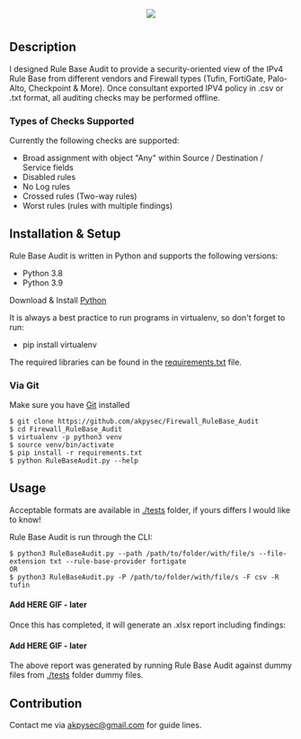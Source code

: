 <p align="center">
  <img src="https://user-images.githubusercontent.com/48283299/135764873-62804f9f-a58d-45ec-a1b2-0c33b04c31f1.png"/>
</p>

#

## Description

I designed Rule Base Audit to provide a security-oriented view of the IPv4 Rule Base from different vendors and Firewall types (Tufin, FortiGate, Palo-Alto, Checkpoint & More). Once consultant exported IPV4 policy in .csv or .txt format, all auditing checks may be performed offline.

### Types of Checks Supported

Currently the following checks are supported:

- Broad assignment with object "Any" within Source / Destination / Service fields
- Disabled rules
- No Log rules
- Crossed rules (Two-way rules)
- Worst rules (rules with multiple findings)

## Installation & Setup
Rule Base Audit is written in Python and supports the following versions:
* Python 3.8
* Python 3.9

Download & Install [Python](https://www.python.org/downloads/)

It is always a best practice to run programs in virtualenv, so don't forget to run:
* pip install virtualenv

The required libraries can be found in the [requirements.txt](https://github.com/akpysec/Firewall_RuleBase_Audit/blob/master/requirements.txt) file.
### Via Git
Make sure you have [Git](https://git-scm.com/downloads) installed 

    $ git clone https://github.com/akpysec/Firewall_RuleBase_Audit
    $ cd Firewall_RuleBase_Audit
    $ virtualenv -p python3 venv
    $ source venv/bin/activate
    $ pip install -r requirements.txt
    $ python RuleBaseAudit.py --help

## Usage
Acceptable formats are available in [./tests](https://github.com/akpysec/Firewall_RuleBase_Audit/tree/master/tests) folder, if yours differs I would like to know!

Rule Base Audit is run through the CLI:

    $ python3 RuleBaseAudit.py --path /path/to/folder/with/file/s --file-extension txt --rule-base-provider fortigate
    OR
    $ python3 RuleBaseAudit.py -P /path/to/folder/with/file/s -F csv -R tufin

#### Add HERE GIF - later

Once this has completed, it will generate an .xlsx report including findings:

#### Add HERE GIF - later

The above report was generated by running Rule Base Audit against dummy files from [./tests](https://github.com/akpysec/Firewall_RuleBase_Audit/tree/master/tests) folder dummy files.

## Contribution
Contact me via <akpysec@gmail.com> for guide lines.

[comment]: <> ([^1]: )